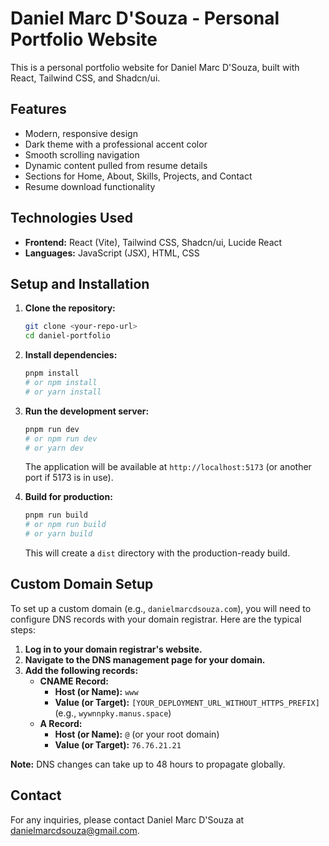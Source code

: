 # Daniel Marc D'Souza - Personal Portfolio Website

This is a personal portfolio website for Daniel Marc D'Souza, built with React, Tailwind CSS, and Shadcn/ui.

## Features

- Modern, responsive design
- Dark theme with a professional accent color
- Smooth scrolling navigation
- Dynamic content pulled from resume details
- Sections for Home, About, Skills, Projects, and Contact
- Resume download functionality

## Technologies Used

- **Frontend:** React (Vite), Tailwind CSS, Shadcn/ui, Lucide React
- **Languages:** JavaScript (JSX), HTML, CSS

## Setup and Installation

1.  **Clone the repository:**
    ```bash
    git clone <your-repo-url>
    cd daniel-portfolio
    ```
2.  **Install dependencies:**
    ```bash
    pnpm install
    # or npm install
    # or yarn install
    ```
3.  **Run the development server:**
    ```bash
    pnpm run dev
    # or npm run dev
    # or yarn dev
    ```
    The application will be available at `http://localhost:5173` (or another port if 5173 is in use).

4.  **Build for production:**
    ```bash
    pnpm run build
    # or npm run build
    # or yarn build
    ```
    This will create a `dist` directory with the production-ready build.

## Custom Domain Setup

To set up a custom domain (e.g., `danielmarcdsouza.com`), you will need to configure DNS records with your domain registrar. Here are the typical steps:

1.  **Log in to your domain registrar's website.**
2.  **Navigate to the DNS management page for your domain.**
3.  **Add the following records:**
    *   **CNAME Record:**
        *   **Host (or Name):** `www`
        *   **Value (or Target):** `[YOUR_DEPLOYMENT_URL_WITHOUT_HTTPS_PREFIX]` (e.g., `wywnnpky.manus.space`)
    *   **A Record:**
        *   **Host (or Name):** `@` (or your root domain)
        *   **Value (or Target):** `76.76.21.21`

**Note:** DNS changes can take up to 48 hours to propagate globally.

## Contact

For any inquiries, please contact Daniel Marc D'Souza at danielmarcdsouza@gmail.com.

